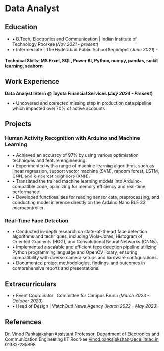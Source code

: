 # Data Analyst

## Education
- • B.Tech, Electronics and Communication | Indian Institute of Technology Roorkee (_Nov 2021 - present_)								       		
- • Intermediate	| The Hyderabad Public School Begumpet (_June 2021_)	 			        		-

#### Technical Skills: MS Excel, SQL, Power BI, Python, numpy, pandas, scikit learning, seaborn

## Work Experience
**Data Analyst Intern @ Toyota Financial Services (_July 2024 - Present_)**
- • Uncovered and corrected missing step in production data pipeline which impacted over 70% of active accounts

## Projects
### Human Activity Recognition with Arduino and Machine Learning

- • Achieved an accuracy of 97% by using various optimisation techniques and feature engineering.
- • Experimented with a range of machine learning algorithms, such as linear regression, support vector machine
(SVM), random forest, LSTM, CNN, and k-nearest neighbors (KNN).
- • Translated the trained machine learning models into Arduino-compatible code, optimizing for memory efficiency
and real-time performance.
- • Developed functionalities for reading sensor data, preprocessing, and conducting model inference directly on the
Arduino Nano BLE 33 microcontroller.


### Real-Time Face Detection

- • Conducted in-depth research on state-of-the-art face detection algorithms and techniques, including Viola-Jones,
Histogram of Oriented Gradients (HOG), and Convolutional Neural Networks (CNNs).
- • Implemented a scalable and efficient face detection pipeline utilizing Python programming language and OpenCV
library, ensuring compatibility with diverse camera setups and hardware configurations.
- • Documented project methodologies, findings, and outcomes in comprehensive reports and presentations.


## Extracurriculars

- • Event Coordinator | Committee for Campus Fauna (_March 2023 - October 2023_)
- • Head of Design | WatchOut! News Agency (_March 2022 - May 2023_)

## References
Dr. Vinod Pankajakshan
Assistant Professor, Department of Electronics and Communication Engineering
IIT Roorkee
vinod.pankajakshan@ece.iitr.ac.in
01332-285898
